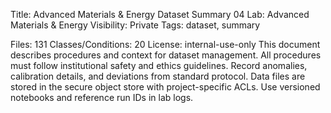 Title: Advanced Materials & Energy Dataset Summary 04
Lab: Advanced Materials & Energy
Visibility: Private
Tags: dataset, summary

Files: 131
Classes/Conditions: 20
License: internal-use-only
This document describes procedures and context for dataset management.
All procedures must follow institutional safety and ethics guidelines.
Record anomalies, calibration details, and deviations from standard protocol.
Data files are stored in the secure object store with project-specific ACLs.
Use versioned notebooks and reference run IDs in lab logs.
